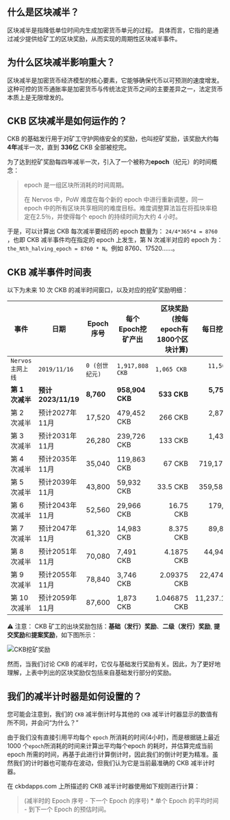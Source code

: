 ## 什么是区块减半？
区块减半是指降低单位时间内生成加密货币单元的过程。 具体而言，它指的是通过减少提供给矿工的区块奖励，从而实现的周期性区块减半事件。

## 为什么区块减半影响重大？
区块减半是加密货币经济模型的核心要素，它能够确保代币以可预测的速度增发。 这种可控的货币通胀率是加密货币与传统法定货币之间的主要差异之一，法定货币本质上是无限增发的。

## CKB 区块减半是如何运作的？

CKB 的基础发行用于对矿工守护网络安全的奖励，也叫挖矿奖励，该奖励大约每**4年**减半一次，直到 **336亿** CKB 全部被挖完。

为了达到挖矿奖励每四年减半一次，引入了一个被称为**epoch**（纪元）的时间概念：

>epoch 是一组区块所消耗的时间周期。
>
>在 Nervos 中，PoW 难度在每个新的 epoch 中进行重新调整，同一 epoch 中的所有区块共享相同的难度目标。难度调整算法旨在将孤块率稳定在2.5％，并使得每个 epoch 的持续时间为大约 4 小时。

于是，可以计算出 CKB 每次减半要经历的 epoch 数量为： `24/4*365*4 = 8760 `，也即 CKB 减半事件均在指定的 epoch 上发生，第 N 次减半对应的 epoch 为：
`the_Nth_halving_epoch = 8760 * N`。例如 8760、17520……。

## CKB 减半事件时间表

以下为未来 10 次 CKB 的减半时间窗口，以及对应的挖矿奖励明细：


|事件              |日期                  |Epoch序号     |每个Epoch挖矿产出     |区块奖励(按每epoch有1800个区块计算)|每日挖矿产出  |这期间累计挖矿产出|
|-------------------|----------------------|------------------|-----------------|------------------:|------------------:|---------------------------:|
|`Nervos 主网上线`    |`2019/11/16`      |`0 (创世纪元)` |`1,917,808 CKB`    |`1,065 CKB `         |`11,506,849 CKB`     |`16,800,000,000 CKB`          |
|**第 1 次减半**  |**预计2023/11/19**|**8,760**     |**958,904 CKB**  |**533 CKB**        |**5,753,424 CKB**  |**8,400,000,000 CKB**       |
|第 2 次减半     |预计2027年11月|17,520            |479,452 CKB      |266 CKB            |2,876,712 CKB      |4,200,000,000 CKB           |
|第 3 次减半        |预计2031年11月|26,280            |239,726 CKB      |133 CKB            |1,438,356 CKB      |2,100,000,000 CKB           |
|第 4 次减半        |预计2035年11月|35,040            |119,863 CKB      |67 CKB             |719,178 CKB        |1,050,000,000 CKB           |
|第 5 次减半         |预计2039年11月|43,800            |59,932 CKB       |33.5 CKB        |359,589 CKB    |525,000,000 CKB             |
|第 6 次减半         |预计2043年11月|52,560            |29,966 CKB       |16.75 CKB        |179,794.5 CKB    |262,500,000 CKB             |
|第 7 次减半         |预计2047年11月|61,320            |14,983 CKB       |8.375 CKB         |89,897.25 CKB    |131,250,000 CKB             |
|第 8 次减半         |预计2051年11月|70,080            |7,491 CKB        |4.1875 CKB         |44,948.625 CKB     |65,625,000 CKB              |
|第 9 次减半         |预计2055年11月|78,840            |3,746 CKB        |2.09375 CKB         |22,474.3125 CKB     |32,812,500 CKB              |
|第 10 次减半       |预计2059年11月|87,600            |1,873 CKB        |1.046875 CKB         |11,237.15625 CKB     |16,406,250 CKB              |


⚠️ 注意： CKB 矿工的出块奖励包括：**基础（发行）奖励**、**二级（发行）奖励**, **提交奖励**和**提案奖励**，如下图所示：

![CKB挖矿奖励](markdown/block-rewards-zh.png)

然而，当我们讨论 CKB 的减半时，它仅与基础发行奖励有关。因此，为了更好地理解，上表中列出的区块奖励仅包括来自基础发行部分的奖励。

## 我们的减半计时器是如何设置的？
您可能会注意到，我们的 `CKB` 减半倒计时与其他的 `CKB` 减半计时器显示的数值有所不同，并会问“为什么？”

由于我们没有直接引用平均每个 `epoch` 所消耗的时间(4小时)，而是根据链上最近 1000 个`epoch`所消耗的时间来计算出平均每个epoch 的耗时，并估算完成当前 epoch 所需的时间，再基于此进行计算倒计时，因此我们的倒计时更为精准。虽然我们的计时器也可能存在波动，但我们认为它是当前最准确的 CKB 减半计时器。

在 ckbdapps.com 上所描述的 CKB 减半计时器使用如下规则进行计算：

>(减半时的 Epoch 序号 - 下一个 Epoch 的序号) * 单个 Epoch 的平均时间 - 到下一个 Epoch 的预估时间。